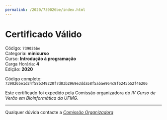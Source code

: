 ```yaml
---
permalink: /2020/739026be/index.html
---
```


# Certificado Válido

Código: `739026be`<br>
Categoria: **minicurso**<br>
Curso: **Introdução à programação**<br>
Carga Horária: **4**<br>
Edição: **2020**<br>


Código completo: `739026be1d24f58b349220f7d03b2969e3dda58f5abae964c8f6245b52f46206`


Este certificado foi expedido pela Comissão organizadora do *IV Curso de Verão em Bioinformática da UFMG*.

----

Qualquer dúvida contacte a [_Comissão Organizadora_](<mailto:cursobioinfoufmg@gmail.com$subject=[Certificados]>)

